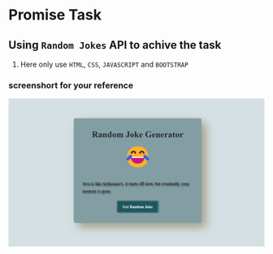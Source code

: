 # Promise Task

## Using `Random Jokes` API to achive the task

1. Here only use `HTML`, `CSS`, `JAVASCRIPT` and `BOOTSTRAP`


### screenshort for your reference

![alt text](image.png)
